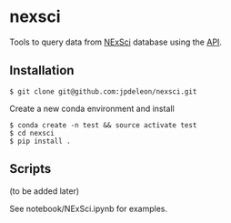 # nexsci
Tools to query data from [NExSci](https://exoplanetarchive.ipac.caltech.edu) database using the [API](https://exoplanetarchive.ipac.caltech.edu/docs/program_interfaces.html).

## Installation
```shell
$ git clone git@github.com:jpdeleon/nexsci.git
```

Create a new conda environment and install
```shell
$ conda create -n test && source activate test
$ cd nexsci
$ pip install .
```
## Scripts
(to be added later)

See notebook/NExSci.ipynb for examples.
